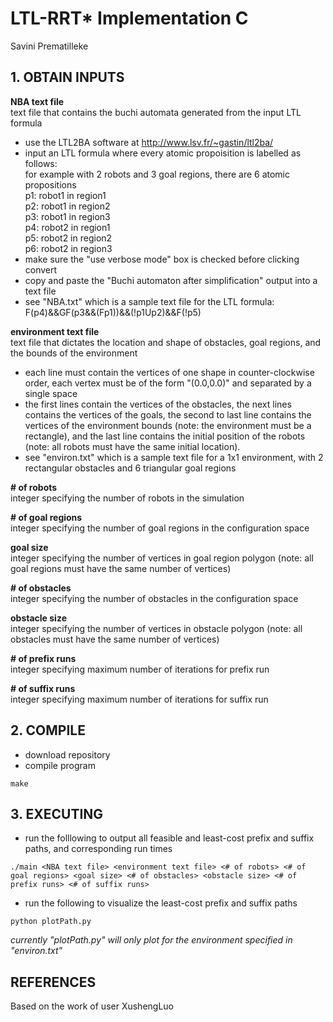 # LTL-RRT* Implementation C
Savini Prematilleke

## 1. OBTAIN INPUTS 
**NBA text file**<br/>
text file that contains the buchi automata generated from the input LTL formula  <br/>
-    use the LTL2BA software at http://www.lsv.fr/~gastin/ltl2ba/ <br/>  
-    input an LTL formula where every atomic propoisition is labelled as follows: <br/>
    for example with 2 robots and 3 goal regions, there are 6 atomic propositions <br/> 
    p1: robot1 in region1  <br/>
    p2: robot1 in region2   <br/>
    p3: robot1 in region3  <br/>
    p4: robot2 in region1  <br/>
    p5: robot2 in region2  <br/>
    p6: robot2 in region3  <br/>
-    make sure the "use verbose mode" box is checked before clicking convert  <br/>
-    copy and paste the "Buchi automaton after simplification" output into a text file <br/> 
-    see "NBA.txt" which is a sample text file for the LTL formula:  <br/>
    F(p4)&&GF(p3&&(Fp1))&&(!p1Up2)&&F(!p5)  <br/>

**environment text file**   <br/>
text file that dictates the location and shape of obstacles, goal regions, and the bounds of the environment  <br/>
- each line must contain the vertices of one shape in counter-clockwise order, each vertex 
  must be of the form "(0.0,0.0)" and separated by a single space  <br/>
- the first lines contain the vertices of the obstacles, the next lines contains the 
  vertices of the goals, the second to last line contains the vertices of the environment 
  bounds (note: the environment must be a rectangle), and the last line contains the 
  initial position of the robots (note: all robots must have the same initial location).   <br/>
- see "environ.txt" which is a sample text file for a 1x1 environment, with 2 rectangular 
  obstacles and 6 triangular goal regions  <br/>

**# of robots**  
integer specifying the number of robots in the simulation  

**# of goal regions**  
integer specifying the number of goal regions in the configuration space  

**goal size**  
integer specifying the number of vertices in goal region polygon (note: all goal regions 
must have the same number of vertices)  

**# of obstacles**  
integer specifying the number of obstacles in the configuration space  

**obstacle size**  
integer specifying the number of vertices in obstacle polygon (note: all obstacles must 
have the same number of vertices)  

**# of prefix runs**    
integer specifying maximum number of iterations for prefix run  

**# of suffix runs**  
integer specifying maximum number of iterations for suffix run  

## 2. COMPILE
-    download repository  
-    compile program
~~~~
make
~~~~

## 3. EXECUTING 
-    run the folllowing to output all feasible and least-cost prefix and suffix paths, and corresponding run times
~~~~
./main <NBA text file> <environment text file> <# of robots> <# of goal regions> <goal size> <# of obstacles> <obstacle size> <# of prefix runs> <# of suffix runs>
~~~~

-    run the following to visualize the least-cost prefix and suffix paths
~~~~
python plotPath.py
~~~~
*currently "plotPath.py" will only plot for the environment specified in "environ.txt"*

## REFERENCES 
Based on the work of user XushengLuo
